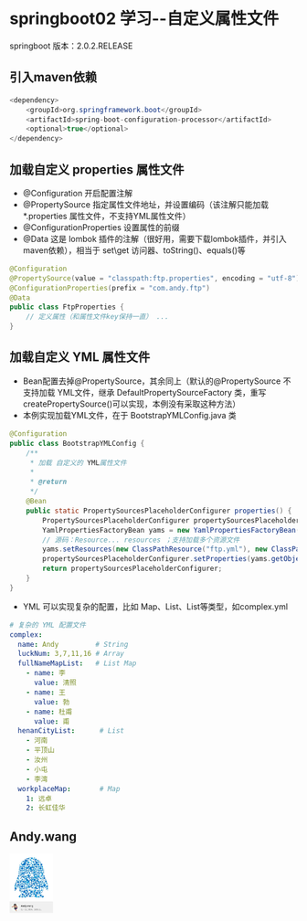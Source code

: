 springboot02 学习--自定义属性文件
================================
springboot 版本：2.0.2.RELEASE

## 引入maven依赖
```java
<dependency>
    <groupId>org.springframework.boot</groupId>
    <artifactId>spring-boot-configuration-processor</artifactId>
    <optional>true</optional>
</dependency>
```
## 加载自定义 properties 属性文件
- @Configuration 开启配置注解
- @PropertySource 指定属性文件地址，并设置编码（该注解只能加载*.properties 属性文件，不支持YML属性文件）
- @ConfigurationProperties 设置属性的前缀
- @Data 这是 lombok 插件的注解（很好用，需要下载lombok插件，并引入maven依赖），相当于 set\get 访问器、toString()、equals()等
```java
@Configuration 
@PropertySource(value = "classpath:ftp.properties", encoding = "utf-8")
@ConfigurationProperties(prefix = "com.andy.ftp")
@Data
public class FtpProperties {
    // 定义属性（和属性文件key保持一直） ...
}
```
## 加载自定义 YML 属性文件
- Bean配置去掉@PropertySource，其余同上（默认的@PropertySource 不支持加载 YML文件，继承 DefaultPropertySourceFactory 类，重写createPropertySource()可以实现，本例没有采取这种方法）
- 本例实现加载YML文件，在于 BootstrapYMLConfig.java 类
```java
@Configuration
public class BootstrapYMLConfig {
    /**
     * 加载 自定义的 YML属性文件
     *
     * @return
     */
    @Bean
    public static PropertySourcesPlaceholderConfigurer properties() {
        PropertySourcesPlaceholderConfigurer propertySourcesPlaceholderConfigurer = new PropertySourcesPlaceholderConfigurer();
        YamlPropertiesFactoryBean yams = new YamlPropertiesFactoryBean();
        // 源码：Resource... resources ；支持加载多个资源文件
        yams.setResources(new ClassPathResource("ftp.yml"), new ClassPathResource("complex.yml"));
        propertySourcesPlaceholderConfigurer.setProperties(yams.getObject());
        return propertySourcesPlaceholderConfigurer;
    }
}
```
- YML 可以实现复杂的配置，比如 Map、List、List<Map>等类型，如complex.yml
```yaml
# 复杂的 YML 配置文件
complex:
  name: Andy         # String
  luckNum: 3,7,11,16 # Array
  fullNameMapList:   # List Map
    - name: 李
      value: 清照
    - name: 王
      value: 勃
    - name: 杜甫
      value: 甫
  henanCityList:      # List
    - 河南
    - 平顶山
    - 汝州
    - 小屯
    - 李湾
  workplaceMap:       # Map
    1: 远卓
    2: 长虹佳华
```
## Andy.wang

<img src="doc/594580820.jpg" width="15%" alt="Andy.wang的QQ"/>